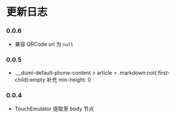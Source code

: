 # 更新日志

### 0.0.6

- 兼容 QRCode url 为 `null`

### 0.0.5

- .__dumi-default-phone-content > article > .markdown:not(:first-child):empty 补充 min-height: 0

### 0.0.4

- TouchEmulator 提取至 body 节点